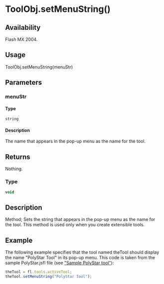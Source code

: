 # ToolObj.setMenuString()

## Availability

Flash MX 2004.

## Usage

ToolObj.setMenuString(menuStr)

## Parameters

### **menuStr**

#### Type

```typescript
string
```

#### Description

The name that appears in the pop-up menu as the name for the tool.

## Returns

Nothing.

### Type

```typescript
void
```

## Description

Method; Sets the string that appears in the pop-up menu as the name for the tool. This method is used only when you create extensible tools.

## Example

The following example specifies that the tool named theTool should display the name "PolyStar Tool" in its pop-up menu. This code is taken from the sample PolyStar.jsfl file (see ["Sample PolyStar tool"](../Introduction/Sample_implementations.md#sample-polyStar-tool)):

```javascript
theTool = fl.tools.activeTool;
theTool.setMenuString("PolyStar Tool");
```
